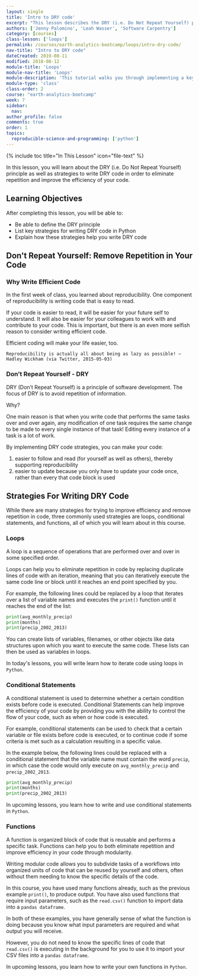 ```yaml
---
layout: single
title: 'Intro to DRY code'
excerpt: "This lesson describes the DRY (i.e. Do Not Repeat Yourself) principle and lists key strategies for writing DRY code in Python."
authors: ['Jenny Palomino', 'Leah Wasser', 'Software Carpentry']
category: [courses]
class-lesson: ['loops']
permalink: /courses/earth-analytics-bootcamp/loops/intro-dry-code/
nav-title: "Intro to DRY code"
dateCreated: 2019-08-11
modified: 2018-08-12
module-title: 'Loops'
module-nav-title: 'Loops'
module-description: 'This tutorial walks you through implementing a key strategy for writing DRY (i.e. Do Not Repeat Yourself) code in Python: loops.'
module-type: 'class'
class-order: 2
course: "earth-analytics-bootcamp"
week: 7
sidebar:
  nav:
author_profile: false
comments: true
order: 1
topics:
  reproducible-science-and-programming: ['python']
---
```

{% include toc title="In This Lesson" icon="file-text" %}

In this lesson, you will learn about the DRY (i.e. Do Not Repeat Yourself) principle as well as strategies to write DRY code in order to eliminate repetition and improve the efficiency of your code.

<div class='notice--success' markdown="1">

## <i class="fa fa-graduation-cap" aria-hidden="true"></i> Learning Objectives

After completing this lesson, you will be able to:

* Be able to define the DRY principle
* List key strategies for writing DRY code in Python
* Explain how these strategies help you write DRY code

</div>


## Don't Repeat Yourself: Remove Repetition in Your Code

### Why Write Efficient Code

In the first week of class, you learned about reproducibility. One component of reproducibility is writing code that is easy to read. 

If your code is easier to read, it will be easier for your future self to understand. It will also be easier for your colleagues to work with and contribute to your code. This is important, but there is an even more selfish reason to consider writing efficient code.

Efficient coding will make your life easier, too.

`Reproducibility is actually all about being as lazy as possible! – Hadley Wickham (via Twitter, 2015-05-03)`


### Don’t Repeat Yourself - DRY

DRY (Don’t Repeat Yourself) is a principle of software development. The focus of DRY is to avoid repetition of information.

Why?

One main reason is that when you write code that performs the same tasks over and over again, any modification of one task requires the same change to be made to every single instance of that task! Editing every instance of a task is a lot of work.

By implementing DRY code strategies, you can make your code: 

1. easier to follow and read (for yourself as well as others), thereby supporting reproducibility
2. easier to update because you only have to update your code once, rather than every that code block is used


## Strategies For Writing DRY Code

While there are many strategies for trying to improve efficiency and remove repetition in code, three commonly used strategies are loops, conditional statements, and functions, all of which you will learn about in this course.


### Loops 

A loop is a sequence of operations that are performed over and over in some specified order. 

Loops can help you to eliminate repetition in code by replacing duplicate lines of code with an iteration, meaning that you can iteratively execute the same code line or block until it reaches an end point specified by you.

For example, the following lines could be replaced by a loop that iterates over a list of variable names and executes the `print()` function until it reaches the end of the list:

```python
print(avg_monthly_precip)
print(months)
print(precip_2002_2013)
```

You can create lists of variables, filenames, or other objects like data structures upon which you want to execute the same code. These lists can then be used as variables in loops. 

In today's lessons, you will write learn how to iterate code using loops in `Python`.

### Conditional Statements

A conditional statement is used to determine whether a certain condition exists before code is executed. Conditional Statements can help improve the efficiency of your code by providing you with the ability to control the flow of your code, such as when or how code is executed.  

For example, conditional statements can be used to check that a certain variable or file exists before code is executed, or to continue code if some criteria is met such as a calculation resulting in a specific value. 

In the example below, the following lines could be replaced with a conditional statement that the variable name must contain the word `precip`, in which case the code would only execute on `avg_monthly_precip` and `precip_2002_2013`.

```python
print(avg_monthly_precip)
print(months)
print(precip_2002_2013)
```

In upcoming lessons, you learn how to write and use conditional statements in `Python`. 


### Functions

A function is organized block of code that is reusable and performs a specific task. Functions can help you to both eliminate repetition and improve efficiency in your code through modularity.

Writing modular code allows you to subdivide tasks of a workflows into organized units of code that can be reused by yourself and others, often without them needing to know the specific details of the code.

In this course, you have used many functions already, such as the previous example `print()`, to produce output. You have also used functions that require input parameters, such as the `read.csv()` function to import data into a `pandas dataframe`. 

In both of these examples, you have generally sense of what the function is doing because you know what input parameters are required and what output you will receive. 

However, you do not need to know the specific lines of code that `read.csv()` is executing in the background for you to use it to import your CSV files into a `pandas dataframe`. 

In upcoming lessons, you learn how to write your own functions in `Python`. 

